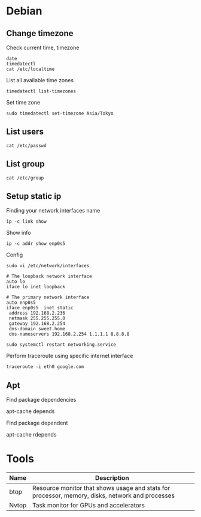 # Debian

## Change timezone
Check current time, timezone
```
date
timedatectl
cat /etc/localtime
```
List all available time zones
```
timedatectl list-timezones
```
Set time zone
```
sudo timedatectl set-timezone Asia/Tokyo
```
## List users
```
cat /etc/passwd
```
## List group
```
cat /etc/group
```

## Setup static ip

Finding your network interfaces name
```
ip -c link show
```
Show info
```
ip -c addr show enp0s5
```

Config
```
sudo vi /etc/network/interfaces
```
```
# The loopback network interface
auto lo
iface lo inet loopback

# The primary network interface
auto enp0s5
iface enp0s5  inet static
 address 192.168.2.236
 netmask 255.255.255.0
 gateway 192.168.2.254
 dns-domain sweet.home
 dns-nameservers 192.168.2.254 1.1.1.1 8.8.8.8
```
```
sudo systemctl restart networking.service
```

Perform traceroute using specific internet interface

    traceroute -i eth0 google.com

## Apt
Find package dependencies

  apt-cache depends <package>

Find package dependent

  apt-cache rdepends <package>

# Tools
|Name|Description|
|---|---|
|btop|Resource monitor that shows usage and stats for processor, memory, disks, network and processes|
|Nvtop|Task monitor for GPUs and accelerators|